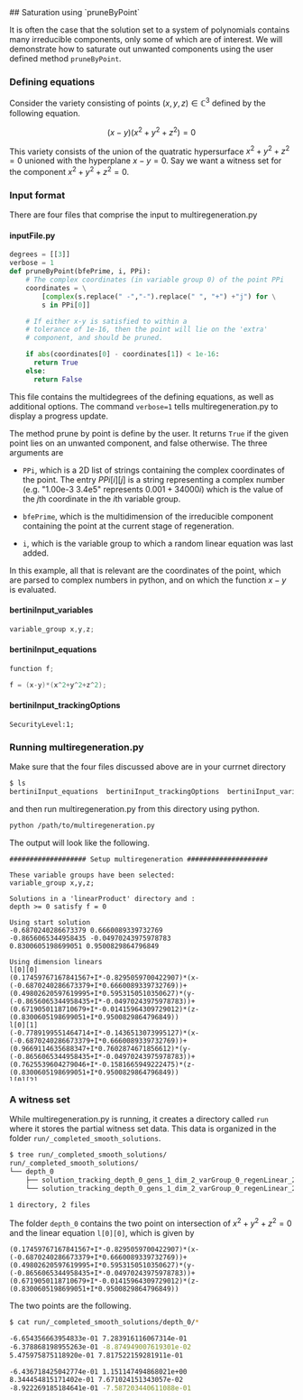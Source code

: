 <link rel="stylesheet" href="modest.css">
<style>
pre, code, pre code {
  max-height: 400px;
}
</style>
## Saturation using `pruneByPoint`

It is often the case that the solution set to a system of polynomials 
contains many irreducible components, only some of which are of 
interest. We will demonstrate how to saturate out unwanted components 
using the user defined method `pruneByPoint`.

### Defining equations

Consider the variety consisting of points $(x,y,z) \in \mathbb{C}^3$ 
defined by the following equation.

$$
(x-y)(x^2+y^2+z^2) = 0
$$

This variety consists of the union of the quatratic hypersurface $x^2 + 
y^2 + z^2 = 0$ unioned with the hyperplane $x - y = 0$. Say we want a 
witness set for the component $x^2 + y^2 + z^2 = 0$.


### Input format

There are four files that comprise the input to multiregeneration.py

#### inputFile.py
```python
degrees = [[3]]
verbose = 1
def pruneByPoint(bfePrime, i, PPi):
    # The complex coordinates (in variable group 0) of the point PPi
    coordinates = \
        [complex(s.replace(" -","-").replace(" ", "+") +"j") for \
        s in PPi[0]]

    # If either x-y is satisfied to within a 
    # tolerance of 1e-16, then the point will lie on the 'extra' 
    # component, and should be pruned.

    if abs(coordinates[0] - coordinates[1]) < 1e-16:
      return True
    else:
      return False
```
This file contains the multidegrees of the defining equations, as well 
as additional options. The command `verbose=1` tells 
multiregeneration.py to display a progress update.

The method prune by point is define by the user. It returns `True` if 
the given point lies on an unwanted component, and false otherwise. The 
three arguments are

 - `PPi`, which is a 2D list of strings containing the complex 
  coordinates of the point. The entry $PPi[i][j]$ is a string 
  representing a complex number (e.g. "1.00e-3 3.4e5" represents $0.001 + 34000i$)
  which is the value of the $j$th coordinate in the $i$th variable group.

 - `bfePrime`, which is the multidimension of the irreducible component 
  containing the point at the current stage of regeneration.

 - `i`, which is the variable group to which a random linear equation 
   was last added.

In this example, all that is relevant are the coordinates of the point, 
which are parsed to complex numbers in python, and on which the function 
$x-y$ is evaluated.

#### bertiniInput_variables
```c
variable_group x,y,z;
```
#### bertiniInput_equations
```c
function f;

f = (x-y)*(x^2+y^2+z^2);
```
#### bertiniInput_trackingOptions
```
SecurityLevel:1;
```

### Running multiregeneration.py

Make sure that the four files discussed above are in your currnet 
directory
```bash
$ ls
bertiniInput_equations  bertiniInput_trackingOptions  bertiniInput_variables  inputFile.py
```
and then run multiregeneration.py from this directory using python.
```bash
python /path/to/multiregeneration.py
```
The output will look like the following.
```
################### Setup multiregeneration ####################

These variable groups have been selected:
variable_group x,y,z;

Solutions in a 'linearProduct' directory and :
depth >= 0 satisfy f = 0

Using start solution
-0.6870240286673379 0.6660089339732769
-0.8656065344958435 -0.04970243975978783
0.8300605198699051 0.9500829864796849

Using dimension linears
l[0][0]
(0.17459767167841567+I*-0.8295059700422907)*(x-(-0.6870240286673379+I*0.6660089339732769))+(0.49802620597619995+I*0.5953150510350627)*(y-(-0.8656065344958435+I*-0.04970243975978783))+(0.6719050118710679+I*-0.01415964309729012)*(z-(0.8300605198699051+I*0.9500829864796849))
l[0][1]
(-0.7789199551464714+I*-0.1436513073995127)*(x-(-0.6870240286673379+I*0.6660089339732769))+(0.9669114635688347+I*0.7602874671856612)*(y-(-0.8656065344958435+I*-0.04970243975978783))+(0.7625539604279046+I*-0.1581665949222475)*(z-(0.8300605198699051+I*0.9500829864796849))
l[0][2]
(-0.49171259759195785+I*-0.005702711338215538)*(x-(-0.6870240286673379+I*0.6660089339732769))+(0.36537981588513757+I*-0.8213649606027058)*(y-(-0.8656065344958435+I*-0.04970243975978783))+(-0.6943393378141078+I*0.4532239418536499)*(z-(0.8300605198699051+I*0.9500829864796849))

Using degree linears
(-0.001269658622827352 + I*0.6468715454215546)*x+(0.8803194362352371 + I*0.8712616352555678)*y+(-0.7470207140430898 + I*-0.7445285994358717)*z+(0.7286071812018424 + I*-0.7789590793502306)
(-0.7118445654072061 + I*0.4862315492708391)*x+(-0.3433568322469507 + I*-0.8856323632769099)*y+(0.31196682077961335 + I*-0.3092364275492774)*z+(0.21875481473839198 + I*0.2603257572184263)
(-0.30200880010613895 + I*-0.9728541042075887)*x+(0.7560001567462522 + I*-0.556949347142659)*y+(-0.4628891090325806 + I*-0.1274893752170574)*z+(-0.0997004595581017 + I*0.6094895559538585)
exploring tree in order depthFirst

################### Starting multiregeneration ####################

PROGRESS
Depth 0: 2

----------------------------------------------------------------
| # smooth isolated solutions  | # of general linear equations |
| found                        | added with variables in group |
----------------------------------------------------------------
                               | 0
----------------------------------------------------------------
  2                              2  
Done.
```

### A witness set
While multiregeneration.py is running, it creates a directory called 
`run` where it stores the partial witness set data. This data is 
organized in the folder `run/_completed_smooth_solutions`.
```bash
$ tree run/_completed_smooth_solutions/
run/_completed_smooth_solutions/
└── depth_0
    ├── solution_tracking_depth_0_gens_1_dim_2_varGroup_0_regenLinear_2_pointId_2121420710_300754649198
    └── solution_tracking_depth_0_gens_1_dim_2_varGroup_0_regenLinear_2_pointId_2121420710_931696304632

1 directory, 2 files
```

The folder `depth_0` contains the two point on intersection of 
$x^2+y^2+z^2 = 0$ and the 
linear equation `l[0][0]`, which is given by
```
(0.17459767167841567+I*-0.8295059700422907)*(x-(-0.6870240286673379+I*0.6660089339732769))+(0.49802620597619995+I*0.5953150510350627)*(y-(-0.8656065344958435+I*-0.04970243975978783))+(0.6719050118710679+I*-0.01415964309729012)*(z-(0.8300605198699051+I*0.9500829864796849))
```
The two points are the following.
```bash 
$ cat run/_completed_smooth_solutions/depth_0/*

-6.654356663954833e-01 7.283916116067314e-01
-6.378868198955263e-01 -8.874949007619301e-02
5.475975875118920e-01 7.817522159281911e-01

-6.436718425042774e-01 1.151147494868021e+00
8.344454815171402e-01 7.671024151343057e-02
-8.922269185184641e-01 -7.587203440611088e-01
```
